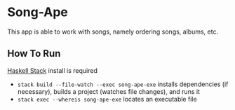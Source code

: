 # Song-Ape

This app is able to work with songs, namely ordering songs, albums, etc.

## How To Run

[Haskell Stack](https://docs.haskellstack.org/) install is required
- `stack build --file-watch --exec song-ape-exe` installs dependencies (if necessary), builds a project (watches file changes), and runs it
- `stack exec --whereis song-ape-exe` locates an executable file